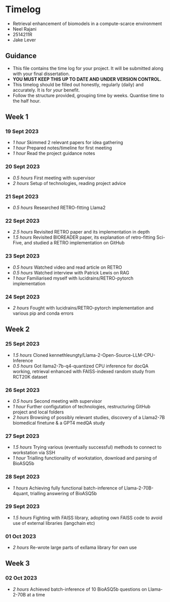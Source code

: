 # Timelog

* Retrieval enhancement of biomodels in a compute-scarce environment
* Neel Rajani
* 2514211R
* Jake Lever

## Guidance

* This file contains the time log for your project. It will be submitted along with your final dissertation.
* **YOU MUST KEEP THIS UP TO DATE AND UNDER VERSION CONTROL.**
* This timelog should be filled out honestly, regularly (daily) and accurately. It is for *your* benefit.
* Follow the structure provided, grouping time by weeks.  Quantise time to the half hour.

## Week 1

### 19 Sept 2023

* *1 hour* Skimmed 2 relevant papers for idea gathering
* *1 hour* Prepared notes/timeline for first meeting
* *1 hour* Read the project guidance notes

### 20 Sept 2023

* *0.5 hours* First meeting with supervisor
* *2 hours* Setup of technologies, reading project advice

### 21 Sept 2023
* *0.5 hours* Researched RETRO-fitting Llama2

### 22 Sept 2023
* *2.5 hours* Revisited RETRO paper and its implementation in depth
* *1.5 hours* Revisited BIOREADER paper, its explanation of retro-fitting Sci-Five, and studied a RETRO implementation on GitHub

### 23 Sept 2023
* *0.5 hours* Watched video and read article on RETRO
* *0.5 hours* Watched interview with Patrick Lewis on RAG
* *1 hour* Familiarised myself with lucidrains/RETRO-pytorch implementation

### 24 Sept 2023
* *2 hours* Fought with lucidrains/RETRO-pytorch implementation and various pip and conda errors

## Week 2

### 25 Sept 2023
* *1.5 hours* Cloned kennethleungty/Llama-2-Open-Source-LLM-CPU-Inference 
* *0.5 hours* Got llama2-7b-q4-quantized CPU inference for docQA working, retrieval enhanced with FAISS-indexed random study from RCT20K dataset

### 26 Sept 2023
* *0.5 hours* Second meeting with supervisor
* *1 hour* Further configutation of technologies, restructuring GitHub project and local folders
* *2 hours* Browsing of possibly relevant studies, discovery of a Llama2-7B biomedical finetune & a GPT4 medQA study

### 27 Sept 2023
* *1.5 hours* Trying various (eventually successful) methods to connect to workstation via SSH
* *1 hour* Trialling functionality of workstation, download and parsing of BioASQ5b

### 28 Sept 2023
* *1 hours* Achieving fully functional batch-inference of Llama-2-70B-4quant, trialling answering of BioASQ5b

### 29 Sept 2023
* *1.5 hours* Fighting with FAISS library, adopting own FAISS code to avoid use of external libraries (langchain etc)


### 01 Oct 2023
* *2 hours* Re-wrote large parts of exllama library for own use

## Week 3

### 02 Oct 2023
* *2 hours* Achieved batch-inference of 10 BioASQ5b questions on Llama-2-70B at a time